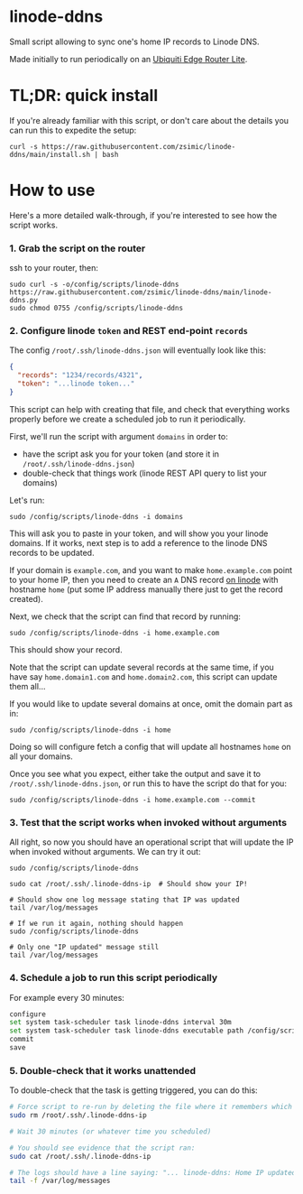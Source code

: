 # linode-ddns

Small script allowing to sync one's home IP records to Linode DNS.

Made initially to run periodically on an [Ubiquiti Edge Router Lite](https://www.ui.com/edgemax/edgerouter-lite/).

# TL;DR: quick install

If you're already familiar with this script, or don't care about the details
you can run this to expedite the setup:

```
curl -s https://raw.githubusercontent.com/zsimic/linode-ddns/main/install.sh | bash
```

# How to use

Here's a more detailed walk-through, if you're interested to see how the script works.

### 1. Grab the script on the router

ssh to your router, then:

```
sudo curl -s -o/config/scripts/linode-ddns https://raw.githubusercontent.com/zsimic/linode-ddns/main/linode-ddns.py
sudo chmod 0755 /config/scripts/linode-ddns
```

### 2. Configure linode `token` and REST end-point `records`

The config `/root/.ssh/linode-ddns.json` will eventually look like this:

```json
{
  "records": "1234/records/4321",
  "token": "...linode token..."
}
```

This script can help with creating that file, and check that everything works properly
before we create a scheduled job to run it periodically.

First, we'll run the script with argument `domains` in order to:

- have the script ask you for your token (and store it in `/root/.ssh/linode-ddns.json`)
- double-check that things work (linode REST API query to list your domains)

Let's run:

```
sudo /config/scripts/linode-ddns -i domains
```

This will ask you to paste in your token, and will show you your linode domains.
If it works, next step is to add a reference to the linode DNS records to be updated.

If your domain is `example.com`, and you want to make `home.example.com` point to your home IP,
then you need to create an `A` DNS record [on linode](https://cloud.linode.com/domains) 
with hostname `home` (put some IP address manually there just to get the record created).

Next, we check that the script can find that record by running:

```
sudo /config/scripts/linode-ddns -i home.example.com
```

This should show your record.

Note that the script can update several records at the same time, if you have say
`home.domain1.com` and `home.domain2.com`, this script can update them all...

If you would like to update several domains at once, omit the domain part as in: 

```
sudo /config/scripts/linode-ddns -i home
```

Doing so will configure fetch a config that will update all hostnames `home` on all your domains.

Once you see what you expect, either take the output and save it to `/root/.ssh/linode-ddns.json`,
or run this to have the script do that for you:

```
sudo /config/scripts/linode-ddns -i home.example.com --commit
```

### 3. Test that the script works when invoked without arguments

All right, so now you should have an operational script that will update the IP when invoked without arguments.
We can try it out:

```
sudo /config/scripts/linode-ddns

sudo cat /root/.ssh/.linode-ddns-ip  # Should show your IP!

# Should show one log message stating that IP was updated
tail /var/log/messages

# If we run it again, nothing should happen
sudo /config/scripts/linode-ddns

# Only one "IP updated" message still
tail /var/log/messages
```

### 4. Schedule a job to run this script periodically

For example every 30 minutes:

```bash
configure
set system task-scheduler task linode-ddns interval 30m
set system task-scheduler task linode-ddns executable path /config/scripts/linode-ddns
commit
save
```


### 5. Double-check that it works unattended

To double-check that the task is getting triggered, you can do this:

```bash
# Force script to re-run by deleting the file where it remembers which IP it last saw
sudo rm /root/.ssh/.linode-ddns-ip

# Wait 30 minutes (or whatever time you scheduled)

# You should see evidence that the script ran:
sudo cat /root/.ssh/.linode-ddns-ip

# The logs should have a line saying: "... linode-ddns: Home IP updated to ..."
tail -f /var/log/messages
```

